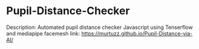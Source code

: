 # Pupil-Distance-Checker
Description: Automated pupil distance checker Javascript using Tenserflow and mediapipe facemesh
link: https://murtuzz.github.io/Pupil-Distance-via-AI/

